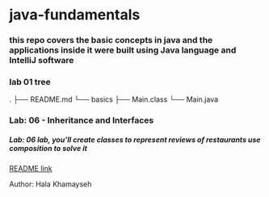 # java-fundamentals

### this repo covers the basic concepts in java and the applications inside it were built using Java language and IntelliJ software 
### lab 01 tree
.
├── README.md
└── basics
    ├── Main.class
    └── Main.java

### Lab: 06 - Inheritance and Interfaces 
##### Lab: 06 lab, you’ll create classes to represent reviews of restaurants use composition to solve it 

  [README link](inheritance/README.md)



Author: Hala Khamayseh